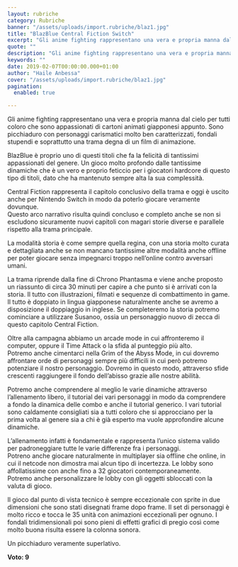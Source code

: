 ```yaml
---
layout: rubriche
category: Rubriche
banner: "/assets/uploads/import.rubriche/blaz1.jpg"
title: "BlazBlue Central Fiction Switch"
excerpt: "Gli anime fighting rappresentano una vera e propria manna dal cielo per tutti coloro che sono appassionati di cartoni animati giapponesi appunto. Sono picchiaduro con personaggi carismatici molto ben caratterizzati, fondali stupendi e soprattutto una trama degna di un film di animazione. BlazBlue è proprio uno di questi titoli che fa la felicità di tantissimi [&hellip"
quote: ""
description: "Gli anime fighting rappresentano una vera e propria manna dal cielo per tutti coloro che sono appassionati di cartoni animati giapponesi appunto. Sono picchiaduro con personaggi carismatici molto ben caratterizzati, fondali stupendi e soprattutto una trama degna di un film di animazione. BlazBlue è proprio uno di questi titoli che fa la felicità di tantissimi [&hellip"
keywords: ""
date: 2019-02-07T00:00:00.000+01:00
author: "Haile Anbessa"
cover: "/assets/uploads/import.rubriche/blaz1.jpg"
pagination:
  enabled: true

---
```


  
Gli anime fighting rappresentano una vera e propria manna dal cielo per tutti coloro che sono appassionati di cartoni animati giapponesi appunto. Sono picchiaduro con personaggi carismatici molto ben caratterizzati, fondali stupendi e soprattutto una trama degna di un film di animazione.

BlazBlue è proprio uno di questi titoli che fa la felicità di tantissimi appassionati del genere. Un gioco molto profondo dalle tantissime dinamiche che è un vero e proprio feticcio per i giocatori hardcore di questo tipo di titoli, dato che ha mantenuto sempre alta la sua complessità.

Central Fiction rappresenta il capitolo conclusivo della trama e oggi è uscito anche per Nintendo Switch in modo da poterlo giocare veramente dovunque.  
Questo arco narrativo risulta quindi concluso e completo anche se non si escludono sicuramente nuovi capitoli con magari storie diverse e parallele rispetto alla trama principale.

La modalità storia è come sempre quella regina, con una storia molto curata e dettagliata anche se non mancano tantissime altre modalità anche offline per poter giocare senza impegnarci troppo nell’online contro avversari umani.

La trama riprende dalla fine di Chrono Phantasma e viene anche proposto un riassunto di circa 30 minuti per capire a che punto si è arrivati con la storia. Il tutto con illustrazioni, filmati e sequenze di combattimento in game.  
Il tutto è doppiato in lingua giapponese naturalmente anche se avremo a disposizione il doppiaggio in inglese. Se completeremo la storia potremo cominciare a utilizzare Susanoo, ossia un personaggio nuovo di zecca di questo capitolo Central Fiction.

Oltre alla campagna abbiamo un arcade mode in cui affronteremo il computer, oppure il Time Attack o la sfida al punteggio più alto.  
Potremo anche cimentarci nella Grim of the Abyss Mode, in cui dovremo affrontare orde di personaggi sempre più difficili in cui però potremo potenziare il nostro personaggio. Dovremo in questo modo, attraverso sfide crescenti raggiungere il fondo dell’abisso grazie alle nostre abilità.

Potremo anche comprendere al meglio le varie dinamiche attraverso l’allenamento libero, il tutorial dei vari personaggi in modo da comprendere a fondo la dinamica delle combo e anche il tutorial generico. I vari tutorial sono caldamente consigliati sia a tutti coloro che si approcciano per la prima volta al genere sia a chi è già esperto ma vuole approfondire alcune dinamiche.

L’allenamento infatti è fondamentale e rappresenta l’unico sistema valido per padroneggiare tutte le varie differenze fra i personaggi.  
Potreno anche giocare naturalmente in multiplayer sia offline che online, in cui il netcode non dimostra mai alcun tipo di incertezza. Le lobby sono affollatissime con anche fino a 32 giocatori contemporaneamente.  
Potremo anche personalizzare le lobby con gli oggetti sbloccati con la valuta di gioco.

Il gioco dal punto di vista tecnico è sempre eccezionale con sprite in due dimensioni che sono stati disegnati frame dopo frame. Il set di personaggi è molto ricco e tocca le 35 unità con animazioni eccezionali per ognuno. I fondali tridimensionali poi sono pieni di effetti grafici di pregio così come molto buona risulta essere la colonna sonora.

Un picchiaduro veramente superlativo.

**Voto: 9**